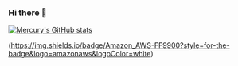 ### Hi there 👋



[![Mercury's GitHub stats](https://github-readme-stats.vercel.app/api?username=mercuryVM)](https://github.com/anuraghazra/github-readme-stats)

(https://img.shields.io/badge/Amazon_AWS-FF9900?style=for-the-badge&logo=amazonaws&logoColor=white)
